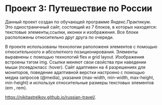 # Проект 3: Путешествие по России

Данный проект создан по обучающей программе Яндекс.Практикум. Это одностраничный сайт, состоящий из 7 блоков, в которых находятся: текстовые элементы,ссылки, иконки и изображения.
Все блоки расположены относительно друг друга по очереди.

В проекте использованы технологии раположеня элементов с помощью относительноого и абсолютного позиционирования. Элементы выравнены с помощью технологий flex и grid layout. Изображения встроены тэгом img. Ссылки меняют свои свойства при наведении мыши (псевдокласс :hover).
Сайт адаптивен на 4 разрешениях для мониторов, поведение адаптивной верстки настроено с помощью медиа запросов (@media), указания (max-width, min-width, max-height, min-height) и используя относительные размеры текстовых элементов (em , rem).

https://nikitastrelkov.github.io/russian-travel/.
